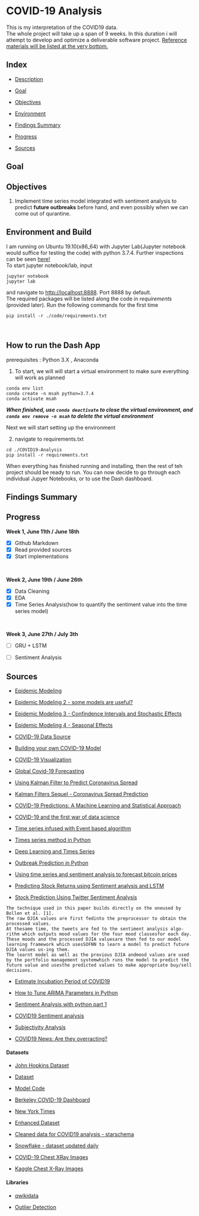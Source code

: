 # COVID-19 Analysis
This is my interpretation of the COVID19 data. <br>
The whole project will take up a span of 9 weeks. In this duration i will attempt to develop and optimize a deliverable software project. [Reference materials will be listed at the very bottom.](#Sources)

## Index

- [Description](#Description)

- [Goal](#Goal)

- [Objectives](#Objectives)

- [Environment](#Environment)

- [Findings Summary](#Summary)

- [Progress](#Progress)

- [Sources](#Sources)

## Goal


## Objectives
1. Implement time series model integrated with sentiment analysis to predict **future outbreaks** before hand, and even possibly when we can come out of qurantine. 

## Environment and Build
I am running on Ubuntu 19.10(x86_64) with Jupyter Lab(Jupyter notebook would suffice for testing the code) with python 3.7.4. Further inspections can be seen [here!](https://github.com/szacharias/COVID19-Analysis/blob/master/Code/Environment.ipynb) <br>
To start jupyter notebook/lab, input
```
jupyter notebook
jupyter lab
```
and navigate to [http://localhost:8888](http://localhost:8888). Port 8888 by default.
<br>
The required packages will be listed along the code in _requirements_ (provided later).
Run the following commands for the first time
```
pip install -r ./code/requirements.txt
```
 <br>

## How to run the Dash App
prerequisites : Python 3.X , Anaconda<br>

1. To start, we will will start a virtual environment to make sure everything will work as planned
```
conda env list
conda create -n msah python=3.7.4
conda activate msah
```

***When finished, use ```conda deactivate``` to close the virtual environment, and ```conda env remove -n msah``` to delete the virtual environment <br>***

Next we will start setting up the environment

2. navigate to requirements.txt
```
cd ./COVID19-Analysis
pip install -r requirements.txt
```
When everything has finished running and installing, then the rest of teh project should be ready to run. You can now decide to go through each individual Jupyer Notebooks, or to use the Dash dashboard. 



## Findings Summary 



## Progress
**Week 1, June 11th / June 18th**
- [X] Github Markdown
- [X] Read provided sources
- [X] Start implementations
<br>

**Week 2, June 19th / June 26th**
- [X] Data Cleaning
- [X] EDA
- [X] Time Series Analysis(how to quantify the sentiment value into the time series model) 
<br>

**Week 3, June 27th / July 3th** 
- [ ] GRU + LSTM
- [ ] Sentiment Analysis



## Sources 
- [Epidemic Modeling](https://medium.com/data-for-science/epidemic-modeling-101-or-why-your-covid19-exponential-fits-are-wrong-97aa50c55f8)

- [Epidemic Modeling 2 - some models are useful?](https://medium.com/data-for-science/epidemic-modeling-102-all-covid-19-models-are-wrong-but-some-are-useful-c81202cc6ee9)

- [Epidemic Modeling 3 - Confindence Intervals and Stochastic Effects](https://medium.com/data-for-science/epidemic-modeling-103-adding-confidence-intervals-and-stochastic-effects-to-your-covid-19-models-be618b995d6b)

- [Epidemic Modeling 4 - Seasonal Effects](https://medium.com/data-for-science/epidemic-modeling-104-impact-of-seasonal-effects-on-covid-19-16a1b14056f)

- [COVID-19 Data Source](https://www.kaggle.com/lisphilar/covid-19-data-with-sir-model)

- [Building your own COVID-19 Model](https://towardsdatascience.com/building-your-own-covid-19-epidemic-simple-model-using-python-e39788fbda55)

- [COVID-19 Visualization](https://towardsdatascience.com/visualise-covid-19-case-data-using-python-dash-and-plotly-e58feb34f70f)

- [Global Covid-19 Forecasting](https://towardsdatascience.com/global-covid-19-forecasting-with-linear-regression-and-arima-c154c163acc1)

- [Using Kalman Filter to Predict Coronavirus Spread](https://towardsdatascience.com/using-kalman-filter-to-predict-corona-virus-spread-72d91b74cc8)

- [Kalman Filters Sequel - Coronavirus Spread Prediction](https://medium.com/analytics-vidhya/coronavirus-updated-prediction-using-kalman-filter-3ef8b7a72409)

- [COVID-19 Predictions: A Machine Learning and Statistical Approach](https://medium.com/datadriveninvestor/covid-19-predictions-a-machine-learning-and-statistical-approach-410bef74f5c5)

- [COVID-19 and the first war of data science](https://medium.com/starschema-blog/covid-19-and-the-first-war-of-data-science-980798f075ef)

- [Time series infused with Event based algorithm](https://www.sciencedirect.com/science/article/pii/S0020025515000067)

- [Times series method in Python](https://machinelearningmastery.com/time-series-forecasting-methods-in-python-cheat-sheet/)

- [Deep Learning and Times Series](https://machinelearningmastery.com/start-here/#deep_learning_time_series)

- [Outbreak Prediction in Python](https://www.codespeedy.com/covid-19-outbreak-prediction-using-machine-learning-in-python/)

- [Using time series and sentiment analysis to forecast bitcoin prices](https://aisel.aisnet.org/cgi/viewcontent.cgi?article=1017&context=mcis2015)

- [Predicting Stock Returns using Sentiment analysis and LSTM](https://yujingma.com/2016/11/27/predicting-stock-returns-with-sentiment-analysis-and-lstm/)

- [Stock Prediction Using Twitter Sentiment Analysis](http://cs229.stanford.edu/proj2011/GoelMittal-StockMarketPredictionUsingTwitterSentimentAnalysis.pdf)
```
The technique used in this paper builds directly on the oneused by Bollen et al. [1]. 
The raw DJIA values are first fedinto the preprocessor to obtain the processed values. 
At thesame time, the tweets are fed to the sentiment analysis algo-rithm which outputs mood values for the four mood classesfor each day. 
These moods and the processed DJIA valuesare then fed to our model learning framework which usesSOFNN to learn a model to predict future DJIA values us-ing them. 
The learnt model as well as the previous DJIA andmood values are used by the portfolio management systemwhich runs the model to predict the future value and usesthe predicted values to make appropriate buy/sell decisions. 
```

- [Estimate Incubation Period of COVID19](https://www.acc.org/latest-in-cardiology/journal-scans/2020/05/11/15/18/the-incubation-period-of-coronavirus-disease)

- [How to Tune ARIMA Parameters in Python](https://machinelearningmastery.com/tune-arima-parameters-python/)

- [Sentiment Analysis with python part 1](https://towardsdatascience.com/sentiment-analysis-with-python-part-1-5ce197074184)

- [COVID19 Sentiment analysis ](https://towardsdatascience.com/covid-19-sentiment-analysis-series-part-1-getting-started-70892122630c)

- [Subjectivity Analysis](https://github.com/tomsharp/coronavirus-news/blob/master/Subjectivity%20Analysis.ipynb)

- [COVID19 News: Are they overracting?](https://towardsdatascience.com/coronavirus-in-the-news-are-they-overreacting-8b88da5f4afa)



#### Datasets
- [John Hopkins Dataset](https://github.com/CSSEGISandData/COVID-19/)

- [Dataset](https://raw.githubusercontent.com/CSSEGISandData/COVID-19/master/csse_covid_19_data/csse_covid_19_time_series/)

- [Model Code](https://github.com/DataForScience/Epidemiology101/blob/master/Epidemiology001.ipynb)

- [Berkeley COVID-19 Dashboard](https://covidvis.berkeley.edu/?fbclid=IwAR3Tax0-IzkqEZ_7ZPyddaMhIoEDnSDTsetxLCK57arcxALggCrxgi6zRmY)

- [New York Times](https://github.com/nytimes/covid-19-data)

- [Enhanced Dataset](https://github.com/covidvis/covid19-vis/blob/master/data/quarantine-activity-US-Apr16-long.csv)

- [Cleaned data for COVID19 analysis - starschema](https://github.com/starschema/COVID-19-data)

- [Snowflake - dataset updated daily](https://www.snowflake.com/datasets/starschema/) 

- [COVID-19 Chest XRay Images](https://github.com/ieee8023/covid-chestxray-dataset)

- [Kaggle Chest X-Ray Images](https://www.kaggle.com/paultimothymooney/chest-xray-pneumonia)
#### Libraries

- [qwikidata](https://qwikidata.readthedocs.io/en/stable/readme.html)

- [Outlier Detection](https://www.analyticsvidhya.com/blog/2019/02/outlier-detection-python-pyod/)
